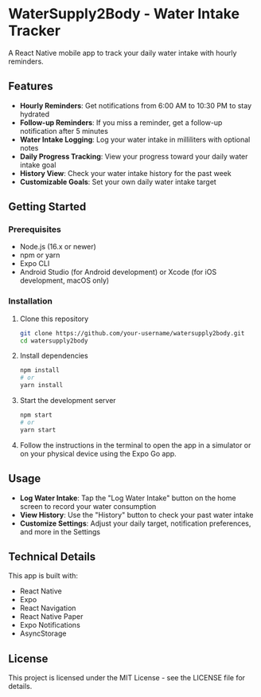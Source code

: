 # WaterSupply2Body - Water Intake Tracker

A React Native mobile app to track your daily water intake with hourly reminders.

## Features

- **Hourly Reminders**: Get notifications from 6:00 AM to 10:30 PM to stay hydrated
- **Follow-up Reminders**: If you miss a reminder, get a follow-up notification after 5 minutes
- **Water Intake Logging**: Log your water intake in milliliters with optional notes
- **Daily Progress Tracking**: View your progress toward your daily water intake goal
- **History View**: Check your water intake history for the past week
- **Customizable Goals**: Set your own daily water intake target

## Getting Started

### Prerequisites

- Node.js (16.x or newer)
- npm or yarn
- Expo CLI
- Android Studio (for Android development) or Xcode (for iOS development, macOS only)

### Installation

1. Clone this repository
   ```bash
   git clone https://github.com/your-username/watersupply2body.git
   cd watersupply2body
   ```

2. Install dependencies
   ```bash
   npm install
   # or
   yarn install
   ```

3. Start the development server
   ```bash
   npm start
   # or
   yarn start
   ```

4. Follow the instructions in the terminal to open the app in a simulator or on your physical device using the Expo Go app.

## Usage

- **Log Water Intake**: Tap the "Log Water Intake" button on the home screen to record your water consumption
- **View History**: Use the "History" button to check your past water intake
- **Customize Settings**: Adjust your daily target, notification preferences, and more in the Settings

## Technical Details

This app is built with:
- React Native
- Expo
- React Navigation
- React Native Paper
- Expo Notifications
- AsyncStorage

## License

This project is licensed under the MIT License - see the LICENSE file for details. 